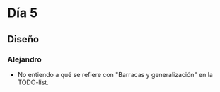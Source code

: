 ﻿# Día 5

## Diseño

### Alejandro

- No entiendo a qué se refiere con "Barracas y generalización" en la TODO-list.